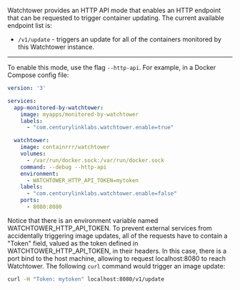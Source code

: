 Watchtower provides an HTTP API mode that enables an HTTP endpoint that can be requested to trigger container updating. The current available endpoint list is:

- `/v1/update` - triggers an update for all of the containers monitored by this Watchtower instance.

---

To enable this mode, use the flag `--http-api`. For example, in a Docker Compose config file:

```yaml
version: '3'

services:
  app-monitored-by-watchtower:
    image: myapps/monitored-by-watchtower
    labels:
      - "com.centurylinklabs.watchtower.enable=true"

  watchtower:
    image: containrrr/watchtower
    volumes:
      - /var/run/docker.sock:/var/run/docker.sock
    command: --debug --http-api
    environment:
      - WATCHTOWER_HTTP_API_TOKEN=mytoken
    labels:
      - "com.centurylinklabs.watchtower.enable=false"
    ports:
      - 8080:8080
```

Notice that there is an environment variable named WATCHTOWER_HTTP_API_TOKEN. To prevent external services from accidentally triggering image updates, all of the requests have to contain a "Token" field, valued as the token defined in WATCHTOWER_HTTP_API_TOKEN, in their headers. In this case, there is a port bind to the host machine, allowing to request localhost:8080 to reach Watchtower. The following `curl` command would trigger an image update:

```bash
curl -H "Token: mytoken" localhost:8080/v1/update
```